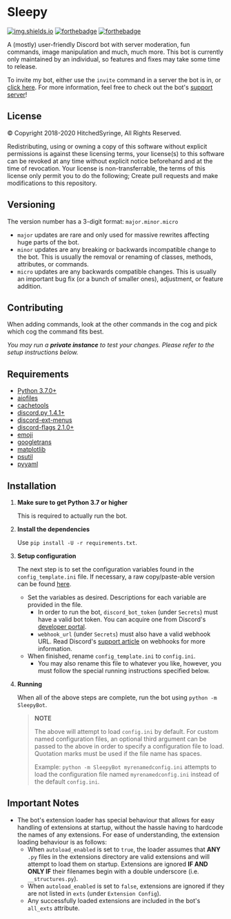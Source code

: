 
# Sleepy

[![img.shields.io](https://img.shields.io/badge/Version-v2.0.0-dbc476?style=for-the-badge&labelColor=f0d273)](https://img.shields.io)
[![forthebadge](https://forthebadge.com/images/badges/made-with-python.svg)](https://forthebadge.com)
[![forthebadge](https://forthebadge.com/images/badges/built-with-love.svg)](https://forthebadge.com)

A (mostly) user-friendly Discord bot with server moderation, fun commands, image manipulation and much, much more. This bot is currently only maintained by an individual, so features and fixes may take some time to release.

To invite my bot, either use the `invite` command in a server the bot is in, or [click here](https://discord.com/api/oauth2/authorize?client_id=507754861585235978&permissions=470150246&scope=bot). For more information, feel free to check out the bot's [support server](https://discord.gg/xHgh2Xg)!

## License

© Copyright 2018-2020 HitchedSyringe, All Rights Reserved.

Redistributing, using or owning a copy of this software without explicit permissions
is against these licensing terms, your license(s) to this software can be revoked at
any time without explicit notice beforehand and at the time of revocation.
Your license is non-transferrable, the terms of this license only permit you to do the
following; Create pull requests and make modifications to this repository.

## Versioning

The version number has a 3-digit format: `major.minor.micro`

* `major` updates are rare and only used for massive rewrites affecting huge parts of the bot.
* `minor` updates are any breaking or backwards incompatible change to the bot. This is usually the removal or renaming of classes, methods, attributes, or commands.
* `micro` updates are any backwards compatible changes. This is usually an important bug fix (or a bunch of smaller ones), adjustment, or feature addition.

## Contributing

When adding commands, look at the other commands in the cog and pick which cog the command fits best.

*You may run a **private instance** to test your changes. Please refer to the setup instructions below.*

## Requirements

* [Python 3.7.0+](https://www.python.org)
* [aiofiles](https://github.com/Tinche/aiofiles)
* [cachetools](https://github.com/tkem/cachetools/)
* [discord.py 1.4.1+](https://www.github.com/Rapptz/discord.py)
* [discord-ext-menus](https://www.github.com/Rapptz/discord-ext-menus)
* [discord-flags 2.1.0+](https://github.com/XuaTheGrate/Flag-Parsing)
* [emoji](https://github.com/carpedm20/emoji/)
* [googletrans](https://github.com/ssut/py-googletrans)
* [matplotlib](https://github.com/matplotlib/matplotlib)
* [psutil](https://github.com/giampaolo/psutil)
* [pyyaml](https://github.com/yaml/pyyaml)

## Installation

1. **Make sure to get Python 3.7 or higher**

    This is required to actually run the bot.

2. **Install the dependencies**

    Use `pip install -U -r requirements.txt`.

3. **Setup configuration**

    The next step is to set the configuration variables found in the `config_template.ini` file. If necessary, a raw copy/paste-able version can be found [here](https://raw.githubusercontent.com/HitSyr/Sleepy/master/config_template.ini).
    * Set the variables as desired. Descriptions for each variable are provided in the file.
        * In order to run the bot, `discord_bot_token` (under `Secrets`) must have a valid bot token. You can acquire one from Discord's [developer portal](https://www.discord.com/developers).
        * `webhook_url` (under `Secrets`) must also have a valid webhook URL. Read Discord's [support article](https://support.discord.com/hc/en-us/articles/228383668-Intro-to-Webhooks) on webhooks for more information.
    * When finished, rename `config_template.ini` to `config.ini`.
        * You may also rename this file to whatever you like, however, you must follow the special running instructions specified below.

4. **Running**

    When all of the above steps are complete, run the bot using `python -m SleepyBot`.
    > **NOTE**
    >
    > The above will attempt to load `config.ini` by default.
    > For custom named configuration files, an optional third argument can be passed to the above in order to specify a configuration file to load. Quotation marks must be used if the file name has spaces.
    >
    > Example: `python -m SleepyBot myrenamedconfig.ini` attempts to load the configuration file named `myrenamedconfig.ini` instead of the default `config.ini`.

## Important Notes

* The bot's extension loader has special behaviour that allows for easy handling of extensions at startup, without the hassle having to hardcode the names of any extensions. For ease of understanding, the extension loading behaviour is as follows:
  * When `autoload_enabled` is set to `true`, the loader assumes that **ANY** `.py` files in the extensions directory are valid extensions and will attempt to load them on startup. Extensions are ignored **IF AND ONLY IF** their filenames begin with a double underscore (i.e. `__structures.py`).
  * When `autoload_enabled` is set to `false`, extensions are ignored if they are not listed in `exts` (under `Extension Config`).
  * Any successfully loaded extensions are included in the bot's `all_exts` attribute.
